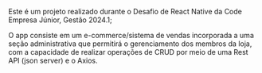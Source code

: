 Este é um projeto realizado durante o Desafio de React Native da Code Empresa Júnior, Gestão 2024.1;

O app consiste em um e-commerce/sistema de vendas incorporada a uma seção administrativa que permitirá o gerenciamento dos membros da loja, com a capacidade de realizar operações de CRUD por meio de uma Rest API (json server) e o Axios.
